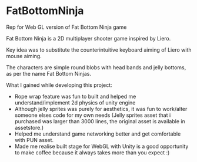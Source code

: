 # FatBottomNinja
Rep for Web GL version of Fat Bottom Ninja game

Fat Bottom Ninja is a 2D multiplayer shooter game inspired by Liero. 

Key idea was to substitute the counterintuitive keyboard aiming of Liero with mouse aiming.

The characters are simple round blobs with head bands and jelly bottoms, as per the name Fat Bottom Ninjas.

What I gained while developing this project:

- Rope wrap feature was fun to built and helped me understand/implement 2d physics of unity engine
- Although jelly sprites was purely for aesthetics, it was fun to work/alter  someone elses code for my own needs (Jelly sprites asset that i purchased was larger than 3000 lines, the original asset is available in assetstore.)
- Helped me understand game networking better and get comfortable with PUN asset.
- Made me realise built stage for WebGL with Unity is a good opportunity to make coffee because it always takes more than you expect :)


